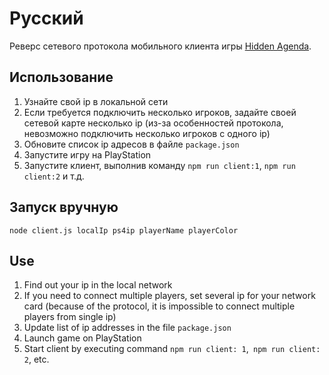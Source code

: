 # Русский
Реверс сетевого протокола мобильного клиента игры [Hidden Agenda](https://store.playstation.com/en-us/product/UP9000-CUSA08019_00-PMFW000000000001).

## Использование
1. Узнайте свой ip в локальной сети
2. Если требуется подключить несколько игроков, задайте своей сетевой карте несколько ip (из-за особенностей протокола, невозможно подключить несколько игроков с одного ip)
3. Обновите список ip адресов в файле `package.json`
4. Запустите игру на PlayStation
5. Запустите клиент, выполнив команду `npm run client:1`, `npm run client:2` и т.д.

## Запуск вручную
`node client.js localIp ps4ip playerName playerColor`

## Use
1. Find out your ip in the local network
2. If you need to connect multiple players, set several ip for your network card (because of the protocol, it is impossible to connect multiple players from single ip)
3. Update list of ip addresses in the file `package.json`
4. Launch game on PlayStation
5. Start client by executing command `npm run client: 1`,` npm run client: 2`, etc.